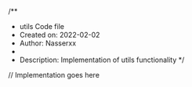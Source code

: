 /**
 * utils Code file
 * Created on: 2022-02-02
 * Author: Nasserxx
 *
 * Description: Implementation of utils functionality
 */
 
// Implementation goes here

